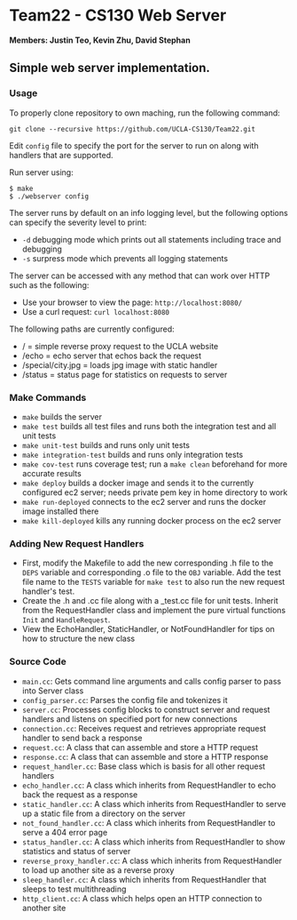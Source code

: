 # Team22 - CS130 Web Server
**Members: Justin Teo, Kevin Zhu, David Stephan**

## Simple web server implementation.

### Usage
To properly clone repository to own maching, run the following command:
```
git clone --recursive https://github.com/UCLA-CS130/Team22.git
```
Edit `config` file to specify the port for the server to run on along with handlers that are supported.

Run server using:
```
$ make
$ ./webserver config
```
The server runs by default on an info logging level, but the following options can specify the severity level to print:
* `-d` debugging mode which prints out all statements including trace and debugging
* `-s` surpress mode which prevents all logging statements

The server can be accessed with any method that can work over HTTP such as the following:
* Use your browser to view the page: `http://localhost:8080/`
* Use a curl request: `curl localhost:8080`

The following paths are currently configured:
* / = simple reverse proxy request to the UCLA website
* /echo = echo server that echos back the request
* /special/city.jpg = loads jpg image with static handler
* /status = status page for statistics on requests to server

### Make Commands
* `make` builds the server
* `make test` builds all test files and runs both the integration test and all unit tests
* `make unit-test` builds and runs only unit tests
* `make integration-test` builds and runs only integration tests
* `make cov-test` runs coverage test; run a `make clean` beforehand for more accurate results
* `make deploy` builds a docker image and sends it to the currently configured ec2 server; needs private pem key in home directory to work
* `make run-deployed` connects to the ec2 server and runs the docker image installed there
* `make kill-deployed` kills any running docker process on the ec2 server

### Adding New Request Handlers
* First, modify the Makefile to add the new corresponding .h file to the `DEPS` variable and corresponding .o file to the `OBJ` variable. Add the test file name to the `TESTS` variable for `make test` to also run the new request handler's test.
* Create the .h and .cc file along with a \_test.cc file for unit tests. Inherit from the RequestHandler class and implement the pure virtual functions `Init` and `HandleRequest`.
* View the EchoHandler, StaticHandler, or NotFoundHandler for tips on how to structure the new class

### Source Code
* `main.cc`: Gets command line arguments and calls config parser to pass into Server class
* `config_parser.cc`: Parses the config file and tokenizes it
* `server.cc`: Processes config blocks to construct server and request handlers and listens on specified port for new connections
* `connection.cc`: Receives request and retrieves appropriate request handler to send back a response
* `request.cc`: A class that can assemble and store a HTTP request
* `response.cc`: A class that can assemble and store a HTTP response
* `request_handler.cc`: Base class which is basis for all other request handlers
* `echo_handler.cc`: A class which inherits from RequestHandler to echo back the request as a response
* `static_handler.cc`: A class which inherits from RequestHandler to serve up a static file from a directory on the server
* `not_found_handler.cc`: A class which inherits from RequestHandler to serve a 404 error page
* `status_handler.cc`: A class which inherits from RequestHandler to show statistics and status of server
* `reverse_proxy_handler.cc`: A class which inherits from RequestHandler to load up another site as a reverse proxy
* `sleep_handler.cc`: A class which inherits from RequestHandler that sleeps to test multithreading
* `http_client.cc`: A class which helps open an HTTP connection to another site
